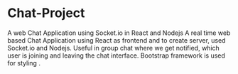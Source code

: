 # Chat-Project
A web Chat Application using Socket.io in React and Nodejs
A real time web based Chat Application using React as frontend and to create server, used Socket.io and Nodejs.
Useful in group chat where we get notified, which user is joining and leaving the chat interface.
Bootstrap framework is used for styling .
